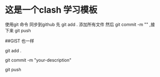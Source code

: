 # 这是一个clash 学习模板
使用git 命令 同步到github 
先 git add . 添加所有文件 然后 git commit -m ""  ,接下来 git push

##GIST 也一样

git add .

git commit -m "your-description"

git push

